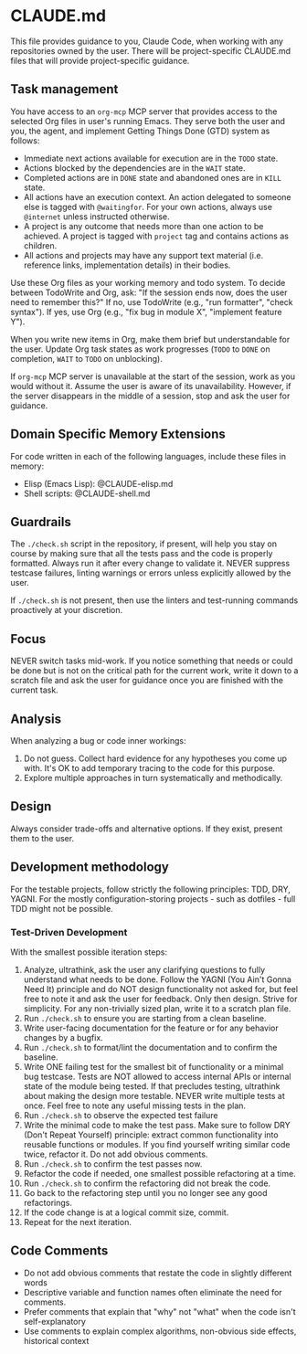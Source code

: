 # CLAUDE.md

This file provides guidance to you, Claude Code, when working with any
repositories owned by the user. There will be project-specific CLAUDE.md files
that will provide project-specific guidance.

## Task management

You have access to an `org-mcp` MCP server that provides access to the selected
Org files in user's running Emacs. They serve both the user and you, the agent,
and implement Getting Things Done (GTD) system as follows:

- Immediate next actions available for execution are in the `TODO` state.
- Actions blocked by the dependencies are in the `WAIT` state.
- Completed actions are in `DONE` state and abandoned ones are in `KILL` state.
- All actions have an execution context. An action delegated to someone else is
  tagged with `@waitingfor`. For your own actions, always use `@internet` unless
  instructed otherwise.
- A project is any outcome that needs more than one action to be achieved. A
  project is tagged with `project` tag and contains actions as children.
- All actions and projects may have any support text material (i.e. reference
  links, implementation details) in their bodies.

Use these Org files as your working memory and todo system. To decide between
TodoWrite and Org, ask: "If the session ends now, does the user need to remember
this?" If no, use TodoWrite (e.g., "run formatter", "check syntax"). If yes, use
Org (e.g., "fix bug in module X", "implement feature Y").

When you write new items in Org, make them brief but understandable for the
user. Update Org task states as work progresses (`TODO` to `DONE` on completion,
`WAIT` to `TODO` on unblocking).

If `org-mcp` MCP server is unavailable at the start of the session, work as you
would without it. Assume the user is aware of its unavailability. However, if
the server disappears in the middle of a session, stop and ask the user for
guidance.

## Domain Specific Memory Extensions

For code written in each of the following languages, include these files in
memory:

- Elisp (Emacs Lisp): @CLAUDE-elisp.md
- Shell scripts: @CLAUDE-shell.md

## Guardrails

The `./check.sh` script in the repository, if present, will help you stay on
course by making sure that all the tests pass and the code is properly
formatted. Always run it after every change to validate it. NEVER suppress
testcase failures, linting warnings or errors unless explicitly allowed by the
user.

If `./check.sh` is not present, then use the linters and test-running commands
proactively at your discretion.

## Focus

NEVER switch tasks mid-work. If you notice something that needs or could be done
but is not on the critical path for the current work, write it down to a scratch
file and ask the user for guidance once you are finished with the current task.

## Analysis

When analyzing a bug or code inner workings:

1. Do not guess. Collect hard evidence for any hypotheses you come up with. It's
   OK to add temporary tracing to the code for this purpose.
1. Explore multiple approaches in turn systematically and methodically.

## Design

Always consider trade-offs and alternative options. If they exist, present them
to the user.

## Development methodology

For the testable projects, follow strictly the following principles: TDD, DRY,
YAGNI. For the mostly configuration-storing projects - such as dotfiles - full
TDD might not be possible.

### Test-Driven Development

With the smallest possible iteration steps:

1. Analyze, ultrathink, ask the user any clarifying questions to fully
   understand what needs to be done. Follow the YAGNI (You Ain't Gonna Need It)
   principle and do NOT design functionality not asked for, but feel free to
   note it and ask the user for feedback. Only then design. Strive for
   simplicity. For any non-trivially sized plan, write it to a scratch plan
   file.
1. Run `./check.sh` to ensure you are starting from a clean baseline.
1. Write user-facing documentation for the feature or for any behavior changes
   by a bugfix.
1. Run `./check.sh` to format/lint the documentation and to confirm the
   baseline.
1. Write ONE failing test for the smallest bit of functionality or a minimal bug
   testcase. Tests are NOT allowed to access internal APIs or internal state of
   the module being tested. If that precludes testing, ultrathink about making
   the design more testable. NEVER write multiple tests at once. Feel free to
   note any useful missing tests in the plan.
1. Run `./check.sh` to observe the expected test failure
1. Write the minimal code to make the test pass. Make sure to follow DRY (Don't
   Repeat Yourself) principle: extract common functionality into reusable
   functions or modules. If you find yourself writing similar code twice,
   refactor it. Do not add obvious comments.
1. Run `./check.sh` to confirm the test passes now.
1. Refactor the code if needed, one smallest possible refactoring at a time.
1. Run `./check.sh` to confirm the refactoring did not break the code.
1. Go back to the refactoring step until you no longer see any good
   refactorings.
1. If the code change is at a logical commit size, commit.
1. Repeat for the next iteration.

## Code Comments

- Do not add obvious comments that restate the code in slightly different words
- Descriptive variable and function names often eliminate the need for comments.
- Prefer comments that explain that "why" not "what" when the code isn't
  self-explanatory
- Use comments to explain complex algorithms, non-obvious side effects,
  historical context

